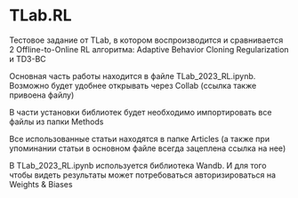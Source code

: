 # TLab.RL
Тестовое задание от TLab, в котором воспроизводится и сравнивается 2 Offline-to-Online RL алгоритма: Adaptive Behavior Cloning Regularization и TD3-BC 

Основная часть работы находится в файле TLab_2023_RL.ipynb. Возможно будет удобнее открывать через Collab (ссылка также привоена файлу)

В части установки библиотек будет необходимо импортировать все файлы из папки Methods

Все использованные статьи находятся в папке Articles (а также при упоминании статьи в основном файле всегда зацеплена ссылка на нее)

В TLab_2023_RL.ipynb используется библиотека Wandb. И для того чтобы видеть результаты может потребоваться авторизироваться на Weights & Biases
